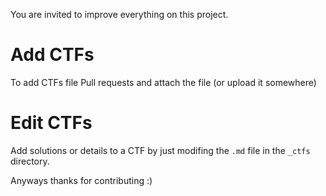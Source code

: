 You are invited to improve everything on this project.

# Add CTFs
To add CTFs file Pull requests and attach the file (or upload it somewhere)

# Edit CTFs
Add solutions or details to a CTF by just modifing the `.md` file in the `_ctfs` directory.

Anyways thanks for contributing :)

